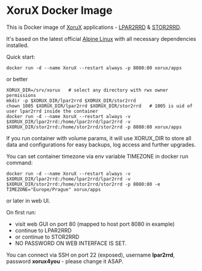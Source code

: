 # XoruX Docker Image
This is Docker image of [XoruX](https://www.xorux.com) applications - [LPAR2RRD](http://www.lpar2rrd.com) & [STOR2RRD](http://www.stor2rrd.com).

It's based on the latest official [Alpine Linux](https://hub.docker.com/_/alpine) with all necessary dependencies installed.

Quick start:

    docker run -d --name XoruX --restart always -p 8080:80 xorux/apps

or better 

    XORUX_DIR=/srv/xorux   # select any directory with rwx owner permissions
    mkdir -p $XORUX_DIR/lpar2rrd $XORUX_DIR/stor2rrd
    chown 1005 $XORUX_DIR/lpar2rrd $XORUX_DIR/stor2rrd   # 1005 is uid of user lpar2rrd inside the container
    docker run -d --name XoruX --restart always -v $XORUX_DIR/lpar2rrd:/home/lpar2rrd/lpar2rrd -v $XORUX_DIR/stor2rrd:/home/stor2rrd/stor2rrd -p 8080:80 xorux/apps

If you run container with volume params, it will use XORUX_DIR to store all data and configurations for easy backups, log access and further upgrades.

You can set container timezone via env variable TIMEZONE in docker run command:

    docker run -d --name XoruX --restart always -v $XORUX_DIR/lpar2rrd:/home/lpar2rrd/lpar2rrd -v $XORUX_DIR/stor2rrd:/home/stor2rrd/stor2rrd -p 8080:80 -e TIMEZONE="Europe/Prague" xorux/apps

or later in web UI.

On first run:

- visit web GUI on port 80 (mapped to host port 8080 in example)
- continue to LPAR2RRD 
- or continue to STOR2RRD 
- NO PASSWORD ON WEB INTERFACE IS SET.

You can connect via SSH on port 22 (exposed), username **lpar2rrd**, password **xorux4you** - please change it ASAP.
